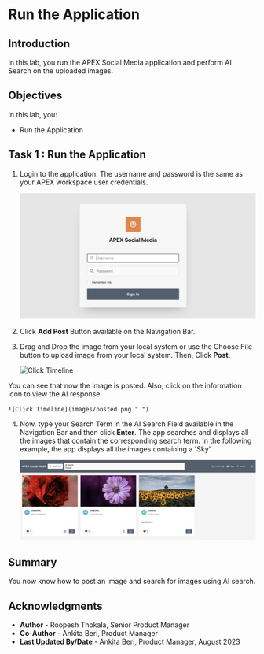 # Run the Application

## Introduction

In this lab, you run the APEX Social Media application and perform AI Search on the uploaded images.

## Objectives
In this lab, you:

- Run the Application

## Task 1 : Run the Application

1. Login to the application. The username and password is the same as your APEX workspace user credentials.

    ![Click Timeline](images/social-media-login.png " ")

2. Click **Add Post** Button available on the Navigation Bar.

3. Drag and Drop the image from your local system or use the Choose File button to upload image from your local system. Then, Click **Post**.

    ![Click Timeline](images/add-post.png " ")

 You can see that now the image is posted. Also, click on the information icon to view the AI response.    

    ![Click Timeline](images/posted.png " ")

4. Now, type your Search Term in the AI Search Field available in the Navigation Bar and then click **Enter**. The app searches and displays all the images that contain the corresponding search term. In the following example, the app displays all the images containing a 'Sky'.

    ![Click Timeline](images/search-result.png " ")

## Summary
You now know how to post an image and search for images using AI search.

## Acknowledgments
- **Author** - Roopesh Thokala, Senior Product Manager
- **Co-Author** - Ankita Beri, Product Manager
- **Last Updated By/Date** - Ankita Beri, Product Manager, August 2023
